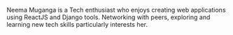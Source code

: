 Neema Muganga is a Tech enthusiast who enjoys creating web applications using ReactJS and Django tools. Networking with peers, exploring and learning new tech skills particularly interests her.